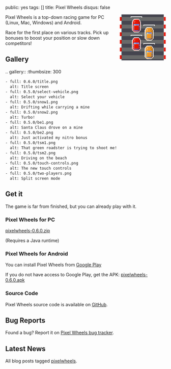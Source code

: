 public: yes
tags: []
title: Pixel Wheels
disqus: false

<div style="float: right; margin-left: 6px"><img src="icon.png"></div>

Pixel Wheels is a top-down racing game for PC (Linux, Mac, Windows) and Android.

Race for the first place on various tracks. Pick up bonuses to boost your position or slow down competitors!

## Gallery

.. gallery::
    :thumbsize: 300

    - full: 0.6.0/title.png
      alt: Title screen
    - full: 0.5.0/select-vehicle.png
      alt: Select your vehicle
    - full: 0.5.0/snow1.png
      alt: Drifting while carrying a mine
    - full: 0.5.0/snow2.png
      alt: Turbo!
    - full: 0.5.0/be1.png
      alt: Santa Claus drove on a mine
    - full: 0.5.0/be2.png
      alt: Just activated my nitro bonus
    - full: 0.5.0/tsm1.png
      alt: That green roadster is trying to shoot me!
    - full: 0.5.0/tsm2.png
      alt: Driving on the beach
    - full: 0.5.0/touch-controls.png
      alt: The new touch controls
    - full: 0.5.0/two-players.png
      alt: Split screen mode

## Get it

The game is far from finished, but you can already play with it.

### Pixel Wheels for PC

<a href="/storage/pixelwheels/pixelwheels-0.6.0.zip" class="dl-button">pixelwheels-0.6.0.zip</a>

(Requires a Java runtime)

### Pixel Wheels for Android

You can install Pixel Wheels from <a href="https://play.google.com/apps/testing/com.agateau.pixelwheels.android" class="dl-button">Google Play</a>

If you do not have access to Google Play, get the APK: <a href="/storage/pixelwheels/pixelwheels-0.6.0.apk" class="dl-button">pixelwheels-0.6.0.apk</a>

### Source Code

Pixel Wheels source code is available on [GitHub](https://github.com/agateau/pixelwheels).

## Bug Reports

Found a bug? Report it on [Pixel Wheels bug tracker](https://github.com/agateau/pixelwheels/issues).

## Latest News

All blog posts tagged [pixelwheels](/tags/pixelwheels).

